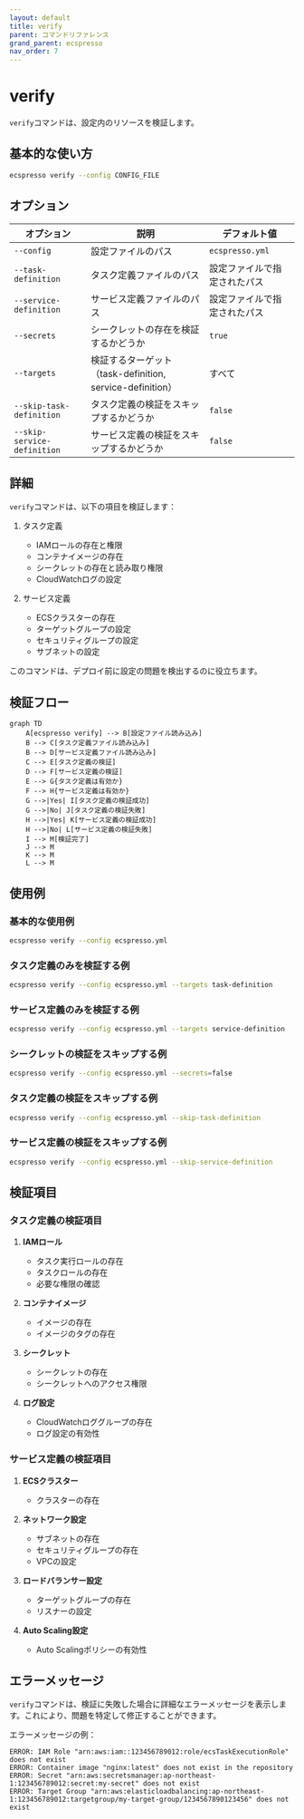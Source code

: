 ```yaml
---
layout: default
title: verify
parent: コマンドリファレンス
grand_parent: ecspresso
nav_order: 7
---
```


# verify

`verify`コマンドは、設定内のリソースを検証します。

## 基本的な使い方

```bash
ecspresso verify --config CONFIG_FILE
```

## オプション

| オプション | 説明 | デフォルト値 |
|------------|------|-------------|
| `--config` | 設定ファイルのパス | `ecspresso.yml` |
| `--task-definition` | タスク定義ファイルのパス | 設定ファイルで指定されたパス |
| `--service-definition` | サービス定義ファイルのパス | 設定ファイルで指定されたパス |
| `--secrets` | シークレットの存在を検証するかどうか | `true` |
| `--targets` | 検証するターゲット（task-definition, service-definition） | すべて |
| `--skip-task-definition` | タスク定義の検証をスキップするかどうか | `false` |
| `--skip-service-definition` | サービス定義の検証をスキップするかどうか | `false` |

## 詳細

`verify`コマンドは、以下の項目を検証します：

1. タスク定義
   - IAMロールの存在と権限
   - コンテナイメージの存在
   - シークレットの存在と読み取り権限
   - CloudWatchログの設定

2. サービス定義
   - ECSクラスターの存在
   - ターゲットグループの設定
   - セキュリティグループの設定
   - サブネットの設定

このコマンドは、デプロイ前に設定の問題を検出するのに役立ちます。

## 検証フロー

```mermaid
graph TD
    A[ecspresso verify] --> B[設定ファイル読み込み]
    B --> C[タスク定義ファイル読み込み]
    B --> D[サービス定義ファイル読み込み]
    C --> E[タスク定義の検証]
    D --> F[サービス定義の検証]
    E --> G{タスク定義は有効か}
    F --> H{サービス定義は有効か}
    G -->|Yes| I[タスク定義の検証成功]
    G -->|No| J[タスク定義の検証失敗]
    H -->|Yes| K[サービス定義の検証成功]
    H -->|No| L[サービス定義の検証失敗]
    I --> M[検証完了]
    J --> M
    K --> M
    L --> M
```

## 使用例

### 基本的な使用例

```bash
ecspresso verify --config ecspresso.yml
```

### タスク定義のみを検証する例

```bash
ecspresso verify --config ecspresso.yml --targets task-definition
```

### サービス定義のみを検証する例

```bash
ecspresso verify --config ecspresso.yml --targets service-definition
```

### シークレットの検証をスキップする例

```bash
ecspresso verify --config ecspresso.yml --secrets=false
```

### タスク定義の検証をスキップする例

```bash
ecspresso verify --config ecspresso.yml --skip-task-definition
```

### サービス定義の検証をスキップする例

```bash
ecspresso verify --config ecspresso.yml --skip-service-definition
```

## 検証項目

### タスク定義の検証項目

1. **IAMロール**
   - タスク実行ロールの存在
   - タスクロールの存在
   - 必要な権限の確認

2. **コンテナイメージ**
   - イメージの存在
   - イメージのタグの存在

3. **シークレット**
   - シークレットの存在
   - シークレットへのアクセス権限

4. **ログ設定**
   - CloudWatchロググループの存在
   - ログ設定の有効性

### サービス定義の検証項目

1. **ECSクラスター**
   - クラスターの存在

2. **ネットワーク設定**
   - サブネットの存在
   - セキュリティグループの存在
   - VPCの設定

3. **ロードバランサー設定**
   - ターゲットグループの存在
   - リスナーの設定

4. **Auto Scaling設定**
   - Auto Scalingポリシーの有効性

## エラーメッセージ

`verify`コマンドは、検証に失敗した場合に詳細なエラーメッセージを表示します。これにより、問題を特定して修正することができます。

エラーメッセージの例：
```
ERROR: IAM Role "arn:aws:iam::123456789012:role/ecsTaskExecutionRole" does not exist
ERROR: Container image "nginx:latest" does not exist in the repository
ERROR: Secret "arn:aws:secretsmanager:ap-northeast-1:123456789012:secret:my-secret" does not exist
ERROR: Target Group "arn:aws:elasticloadbalancing:ap-northeast-1:123456789012:targetgroup/my-target-group/1234567890123456" does not exist
```
